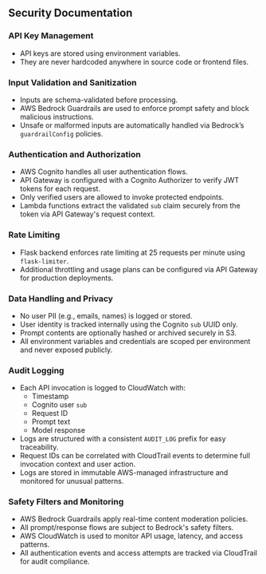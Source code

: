## Security Documentation

### API Key Management

- API keys are stored using environment variables.
- They are never hardcoded anywhere in source code or frontend files.

### Input Validation and Sanitization

- Inputs are schema-validated before processing.
- AWS Bedrock Guardrails are used to enforce prompt safety and block malicious instructions.
- Unsafe or malformed inputs are automatically handled via Bedrock’s `guardrailConfig` policies.

### Authentication and Authorization

- AWS Cognito handles all user authentication flows.
- API Gateway is configured with a Cognito Authorizer to verify JWT tokens for each request.
- Only verified users are allowed to invoke protected endpoints.
- Lambda functions extract the validated `sub` claim securely from the token via API Gateway's request context.

### Rate Limiting

- Flask backend enforces rate limiting at 25 requests per minute using `flask-limiter`.
- Additional throttling and usage plans can be configured via API Gateway for production deployments.

### Data Handling and Privacy

- No user PII (e.g., emails, names) is logged or stored.
- User identity is tracked internally using the Cognito `sub` UUID only.
- Prompt contents are optionally hashed or archived securely in S3.
- All environment variables and credentials are scoped per environment and never exposed publicly.

### Audit Logging

- Each API invocation is logged to CloudWatch with:
  - Timestamp
  - Cognito user `sub`
  - Request ID
  - Prompt text
  - Model response
- Logs are structured with a consistent `AUDIT_LOG` prefix for easy traceability.
- Request IDs can be correlated with CloudTrail events to determine full invocation context and user action.
- Logs are stored in immutable AWS-managed infrastructure and monitored for unusual patterns.

### Safety Filters and Monitoring

- AWS Bedrock Guardrails apply real-time content moderation policies.
- All prompt/response flows are subject to Bedrock's safety filters.
- AWS CloudWatch is used to monitor API usage, latency, and access patterns.
- All authentication events and access attempts are tracked via CloudTrail for audit compliance.